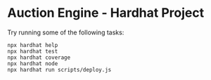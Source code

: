# Auction Engine - Hardhat Project

Try running some of the following tasks:

```shell
npx hardhat help
npx hardhat test
npx hardhat coverage
npx hardhat node
npx hardhat run scripts/deploy.js
```
